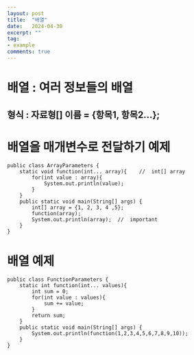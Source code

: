```yaml
---
layout: post
title:  "배열"
date:   2024-04-30
excerpt: ""
tag:
- example
comments: true
---
```


# 배열 : 여러 정보들의 배열
## 형식 : 자료형[] 이름 = {항목1, 항목2...};

# 배열을 매개변수로 전달하기 예제

    public class ArrayParameters {
    	static void function(int... array){    //  int[] array
    		for(int value : array){
    			System.out.println(value);
    		}
    	}
    	public static void main(String[] args) {
    		int[] array = {1, 2, 3, 4 ,5};
    		function(array);
    		System.out.println(array);	//	important
    	}
    }

# 배열 예제

    public class FunctionParameters {
    	static int function(int... values){
    		int sum = 0;
    		for(int value : values){
    			sum += value;
    		}
    		return sum;
    	}
    	public static void main(String[] args) {
    		System.out.println(function(1,2,3,4,5,6,7,8,9,10));
    	}
    }